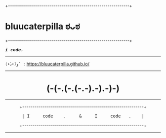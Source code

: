 +-------------------------------------------------------------+  


# bluucaterpilla ಠᴗಠ

+-------------------------------------------------------------+  

<samp>**_i code._** </samp>

---

`(•̀ᴗ•́)و ̑̑ ` : <https://bluucaterpilla.github.io/>

---
<div align="center">

<h1> (-(-.(-.(-.-).-).-)-) </h1>

</div>

---
<div align="center">
+-------------------------------------------------------------+

<samp>| I &nbsp;&nbsp;&nbsp; code&nbsp;&nbsp;&nbsp; . &nbsp;&nbsp;&nbsp; & &nbsp;&nbsp;&nbsp; I &nbsp;&nbsp;&nbsp; code &nbsp; . &nbsp;&nbsp;&nbsp;| </samp>

+-------------------------------------------------------------+
</div>

---
